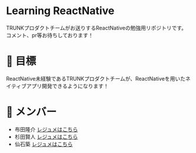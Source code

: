 # Learning ReactNative
TRUNKプロダクトチームがお送りするReactNativeの勉強用リポジトリです。コメント、pr等お待ちしております！

# :rocket: 目標
ReactNative未経験であるTRUNKプロダクトチームが、ReactNativeを用いたネイティブアプリ開発できるようになります！

# :man: メンバー

- 布田隆介 [レジュメはこちら](https://trunk.fm/resumes/206168176)
- 杉田賢人 [レジュメはこちら](https://trunk.fm/resumes/362026446)
- 仙石築 [レジュメはこちら](https://trunk.fm/resumes/2549197)
